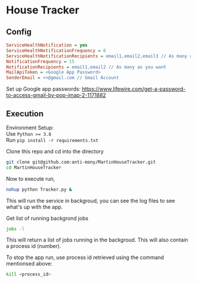 House Tracker
====

## Config

```ini
ServiceHealthNotification = yes
ServiceHealthNotificationFrequency = 6
ServiceHealthNotificationRecipients = email1,email2,email3 // As many as you want
NotificationFrequency = 15
NotificationRecipients = email1,email2 // As many as you want
MailApiToken = <Google App Password>
SenderEmail = <>@gmail.com // Gmail Account 
```
Set up Google app passwords: https://www.lifewire.com/get-a-password-to-access-gmail-by-pop-imap-2-1171882

## Execution

Environment Setup:  
Use `Python >= 3.8`  
Run `pip install -r requirements.txt`

Clone this repo and cd into the directory
```bash
git clone git@github.com:anti-mony/MartinHouseTracker.git
cd MartinHouseTracker
```

Now to execute run, 

```sh
nohup python Tracker.py &
```  
This will run the service in backgroud, you can see the log files to see what's up with the app.

Get list of running backgrond jobs   
```sh
jobs -l
```
This will return a list of jobs running in the backgroud. This will also contain a process id (number).

To stop the app run, use process id retrieved using the command mentionsed above:
```bash
kill <process_id>
```


